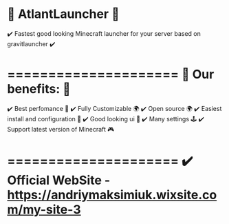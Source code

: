 # 💎 AtlantLauncher 🚀

✔️ Fastest good looking Minecraft launcher for your server based on gravitlauncher ✔️

=====================
💎 Our benefits: 💎
=====================

✔️ Best perfomance 🚀
✔️ Fully Customizable 🌍
✔️ Open source 🌍
✔️ Easiest install and configuration 🧭
✔️ Good looking ui 💎
✔️ Many settings 🕹️
✔️ Support latest version of Minecraft 🎮

=====================
✔️ Official WebSite - https://andriymaksimiuk.wixsite.com/my-site-3
=====================

